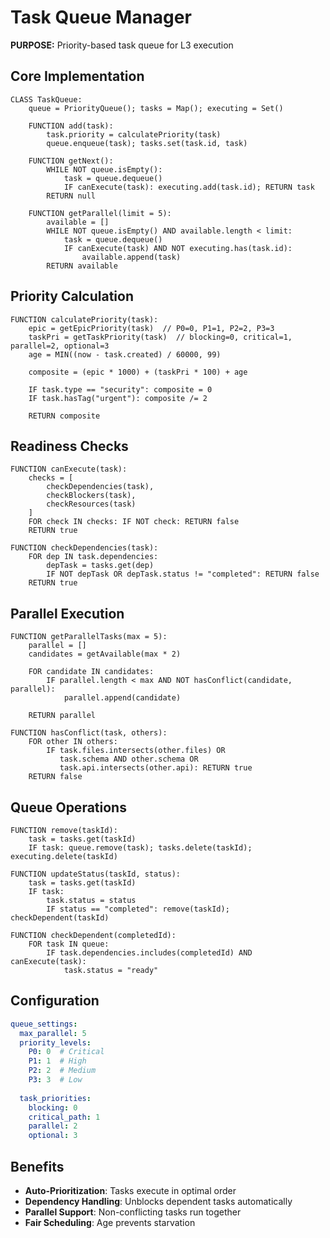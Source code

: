 # Task Queue Manager

**PURPOSE:** Priority-based task queue for L3 execution

## Core Implementation

```pseudocode
CLASS TaskQueue:
    queue = PriorityQueue(); tasks = Map(); executing = Set()
    
    FUNCTION add(task):
        task.priority = calculatePriority(task)
        queue.enqueue(task); tasks.set(task.id, task)
        
    FUNCTION getNext():
        WHILE NOT queue.isEmpty():
            task = queue.dequeue()
            IF canExecute(task): executing.add(task.id); RETURN task
        RETURN null
    
    FUNCTION getParallel(limit = 5):
        available = []
        WHILE NOT queue.isEmpty() AND available.length < limit:
            task = queue.dequeue()
            IF canExecute(task) AND NOT executing.has(task.id):
                available.append(task)
        RETURN available
```

## Priority Calculation

```pseudocode
FUNCTION calculatePriority(task):
    epic = getEpicPriority(task)  // P0=0, P1=1, P2=2, P3=3
    taskPri = getTaskPriority(task)  // blocking=0, critical=1, parallel=2, optional=3
    age = MIN((now - task.created) / 60000, 99)
    
    composite = (epic * 1000) + (taskPri * 100) + age
    
    IF task.type == "security": composite = 0
    IF task.hasTag("urgent"): composite /= 2
    
    RETURN composite
```

## Readiness Checks

```pseudocode
FUNCTION canExecute(task):
    checks = [
        checkDependencies(task),
        checkBlockers(task),
        checkResources(task)
    ]
    FOR check IN checks: IF NOT check: RETURN false
    RETURN true

FUNCTION checkDependencies(task):
    FOR dep IN task.dependencies:
        depTask = tasks.get(dep)
        IF NOT depTask OR depTask.status != "completed": RETURN false
    RETURN true
```

## Parallel Execution

```pseudocode
FUNCTION getParallelTasks(max = 5):
    parallel = []
    candidates = getAvailable(max * 2)
    
    FOR candidate IN candidates:
        IF parallel.length < max AND NOT hasConflict(candidate, parallel):
            parallel.append(candidate)
    
    RETURN parallel

FUNCTION hasConflict(task, others):
    FOR other IN others:
        IF task.files.intersects(other.files) OR
           task.schema AND other.schema OR
           task.api.intersects(other.api): RETURN true
    RETURN false
```

## Queue Operations

```pseudocode
FUNCTION remove(taskId):
    task = tasks.get(taskId)
    IF task: queue.remove(task); tasks.delete(taskId); executing.delete(taskId)
        
FUNCTION updateStatus(taskId, status):
    task = tasks.get(taskId)
    IF task:
        task.status = status
        IF status == "completed": remove(taskId); checkDependent(taskId)
            
FUNCTION checkDependent(completedId):
    FOR task IN queue:
        IF task.dependencies.includes(completedId) AND canExecute(task):
            task.status = "ready"
```

## Configuration

```yaml
queue_settings:
  max_parallel: 5
  priority_levels:
    P0: 0  # Critical
    P1: 1  # High
    P2: 2  # Medium
    P3: 3  # Low
  
  task_priorities:
    blocking: 0
    critical_path: 1
    parallel: 2
    optional: 3
```

## Benefits

- **Auto-Prioritization**: Tasks execute in optimal order
- **Dependency Handling**: Unblocks dependent tasks automatically
- **Parallel Support**: Non-conflicting tasks run together
- **Fair Scheduling**: Age prevents starvation